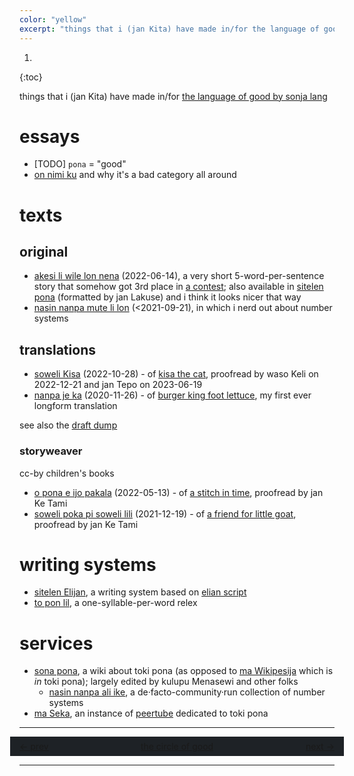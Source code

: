 ```yaml
---
color: "yellow"
excerpt: "things that i (jan Kita) have made in/for the language of good by sonja lang"
---
```


1. 
{:toc}

things that i (jan Kita) have made in/for [the language of good by sonja lang](https://en.wikipedia.org/wiki/Toki_Pona)

# essays

- [TODO] `pona` = "good"
- [on nimi ku](https://sona.pona.la/wiki/User:.hecko/on_nimi_ku) and why it's a bad category all around

# texts

## original

- [akesi li wile lon nena](akesi-li-wile-lon-nena/) (2022-06-14), a very short 5-word-per-sentence story that somehow got 3rd place in [a contest](https://utala.pona.la/lipu-lili/); also available in [sitelen pona](akesi-li-wile-lon-nena/sitelen-pona/) (formatted by jan Lakuse) and i think it looks nicer that way
- [nasin nanpa mute li lon](https://lipukule.org/post/2021/09/21/nasin-nanpa-mute-li-lon/) (<2021-09-21), in which i nerd out about number systems

## translations

- [soweli Kisa](soweli-kisa/) (2022-10-28) - of [kisa the cat](https://en.wikipedia.org/wiki/Kisa_the_Cat), proofread by waso Keli on 2022-12-21 and jan Tepo on 2023-06-19
- [nanpa je ka](nanpa-je-ka/) (2020-11-26) - of [burger king foot lettuce](https://www.youtube.com/watch?v=9PWjqgM_CU8), my first ever longform translation

see also the [draft dump](draft-dump/)

### storyweaver

cc-by children's books

- [o pona e ijo pakala](https://storyweaver.org.in/stories/442898-o-pona-e-ijo-pakala) (2022-05-13) - of [a stitch in time](https://storyweaver.org.in/stories/49732-a-stitch-in-time), proofread by jan Ke Tami
- [soweli poka pi soweli lili](https://storyweaver.org.in/stories/374174-soweli-poka-pi-soweli-lili) (2021-12-19) - of [a friend for little goat](https://storyweaver.org.in/stories/27877-a-friend-for-little-goat), proofread by jan Ke Tami

# writing systems

- [sitelen Elijan](https://sona.pona.la/wiki/User:.hecko/sitelen_Elijan), a writing system based on [elian script](https://www.ccelian.com/ElianScriptFull.html)
- [to pon lil](https://sona.pona.la/wiki/User:.hecko/to_pon_lil), a one-syllable-per-word relex

# services

- [sona pona](https://sona.pona.la/wiki/Main_Page), a wiki about toki pona (as opposed to [ma Wikipesija](https://wikipesija.org) which is *in* toki pona); largely edited by kulupu Menasewi and other folks
  - [nasin nanpa ali ike](https://sona.pona.la/wiki/nasin_nanpa_ali_ike), a de·facto-community·run collection of number systems
- [ma Seka](https://seka.pona.la/), an instance of [peertube](https://joinpeertube.org/) dedicated to toki pona

---

<style>
	#sike-pona-box {
		display: flex;
		flex-wrap: wrap;
		align-items: center;
		background-color: #1e2226;
		padding: 5px 15px;
		margin: 0px -15px;
	}
	
	@media (max-width: 360px) {
		#sike-pona-box {
			display: block;
		}
	}
	
	@keyframes sike-pona {
		0%	{bottom: 0em;}
		10%	{bottom: 0em;}
		20%	{bottom: 1.5em;}
		30%	{bottom: 1.5em;}
		40%	{bottom: 3em;}
		50%	{bottom: 3em;}
		60%	{bottom: 4.5em;}
		70%	{bottom: 4.5em;}
		80%	{bottom: 6em;}
		90%	{bottom: 6em;}
		100%	{bottom: 7.5em;}
	}
	
	#sike-pona-cycler-wrapper {
		margin: 0;
		text-align: center;
		height: 1.5em;
		overflow: clip;
	}
	
	#sike-pona-cycler {
		margin: 0;
		position: relative;
		animation-name: sike-pona;
		animation-duration: 8s; 
		animation-iteration-count: infinite;
		animation-timing-function: ease-out;
	}
	
	@media (prefers-reduced-motion: reduce) {
		#sike-pona-cycler {
			animation-timing-function: step-start;
		}
	}
</style>

<div id="sike-pona-box" markdown="0">
	<div style="margin: 0; text-align: left; flex-grow: 1; flex-basis: 0;">
		<a href="https://sike.pona.la/jan/jan Kita/prev.html" class="plain-link">←&nbsp;prev</a>
	</div>
	<div id="sike-pona-cycler-wrapper">
		<div id="sike-pona-cycler">
			<a href="https://sike.pona.la/" style="line-height: 1.5;" class="plain-link">
				<div style="margin: 0;">the circle of good</div>
				<div style="margin: 0;">cool sphere</div>
				<div style="margin: 0;">friendly ring</div>
				<div style="margin: 0;">useful disk</div>
				<div style="margin: 0;">acceptable cycle</div>
				<div style="margin: 0; aria-hidden: true;">the circle of good</div>
			</a>
		</div>
	</div>
	<div style="margin: 0; text-align: right; flex-grow: 1; flex-basis: 0;">
		<a href="https://sike.pona.la/jan/jan Kita/next.html" class="plain-link">next&nbsp;→</a>
	</div>
</div>

---

